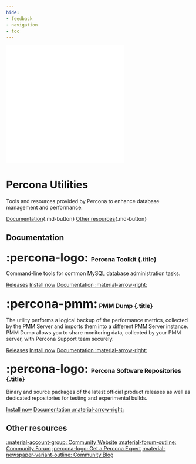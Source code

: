 ```yaml
---
hide:
- feedback
- navigation
- toc
---
```


<div class="landing" markdown>
<div class="splash header subpage utilities dark" markdown>

![Percona Lab](assets/percona-utilities.svg)

# Percona Utilities

Tools and resources provided by Percona to enhance database management and performance.

[Documentation](#documentation){.md-button} [Other resources](#other-resources){.md-button}

</div>
</div>


## Documentation

<div data-grid markdown>
<div data-banner="utilities" markdown>

### <span style="font-size:1.875em;margin-right:0.125em">:percona-logo:</span> Percona Toolkit {.title}

Command-line tools for common MySQL database administration tasks.

<div class="actions" markdown>

[Releases](https://docs.percona.com/percona-toolkit/release_notes.html)
[Install now](https://docs.percona.com/percona-toolkit/installation.html)
[Documentation :material-arrow-right:](https://docs.percona.com/percona-toolkit/)

</div>
</div>
<div data-banner="pmm" markdown>

### <span style="font-size:2em">:percona-pmm:</span> PMM Dump {.title}

The utility performs a logical backup of the performance metrics, collected by the PMM Server and imports them into a different PMM Server instance. PMM Dump allows you to share monitoring data, collected by your PMM server, with Percona Support team securely.

<div class="actions" markdown>

[Releases](https://docs.percona.com/pmm-dump-documentation/ReleaseNotes/index.html)
[Install now](https://docs.percona.com/pmm-dump-documentation/installation.html)
[Documentation :material-arrow-right:](https://docs.percona.com/pmm-dump-documentation/)

</div>
</div>
<div data-banner="utilities" markdown>

### <span style="font-size:1.875em;margin-right:0.125em">:percona-logo:</span> Percona Software Repositories {.title}

Binary and source packages of the latest official product releases as well as dedicated repositories for testing and experimental builds.

<div class="actions" markdown>

[Install now](https://docs.percona.com/percona-software-repositories/installing.html)
[Documentation :material-arrow-right:](https://docs.percona.com/percona-software-repositories/)

</div>
</div>
</div>

## Other resources

<div data-resources markdown>

[:material-account-group: Community Website](https://percona.community/)
[:material-forum-outline: Community Forum](https://forums.percona.com/)
[:percona-logo: Get a Percona Expert](https://www.percona.com/services/consulting)
[:material-newspaper-variant-outline: Community Blog](https://www.percona.com/blog/)

</div>
<br>


